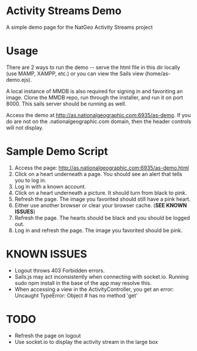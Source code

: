 Activity Streams Demo
=====================

A simple demo page for the NatGeo Activity Streams project


Usage
=====
There are 2 ways to run the demo -- serve the html file in this dir locally (use MAMP, XAMPP, etc.) or you can view the Sails view (home/as-demo.ejs).

A local instance of MMDB is also required for signing in and favoriting an image.  Clone the MMDB
repo, run through the installer, and run it on port 8000.  This sails server should be running as well.

Access the demo at http://as.nationalgeographic.com:6935/as-demo.  If you do are not
on the .nationalgeographic.com domain, then the header controls will not display.

Sample Demo Script
==================
1. Access the page: http://as.nationalgeographic.com:6935/as-demo.html
2. Click on a heart underneath a page.  You should see an alert that tells you to log in.
3. Log in with a known account.
4. Click on a heart underneath a picture.  It should turn from black to pink.
5. Refresh the page.  The image you favorited should still have a pink heart.
6. Either use another browser or clear your browser cache. (**SEE KNOWN ISSUES**)
7. Refresh the page.  The hearts should be black and you should be logged out.
8. Log in and refresh the page.  The image you favorited should be pink.

KNOWN ISSUES
==================
- Logout throws 403 Forbidden errors.
- Sails.js may act inconsistently when connecting with socket.io.  Running sudo npm install in the base of the app may resolve this.
- When accessing a view in the ActivityController, you get an error:  Uncaught TypeError: Object #<c> has no method 'get' 

TODO
====
- Refresh the page on logout
- Use socket.io to display the activity stream in the large box
